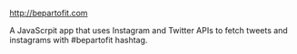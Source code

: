 http://bepartofit.com

A JavaScrpit app that uses Instagram and Twitter APIs to fetch tweets and instagrams with #bepartofit hashtag.
